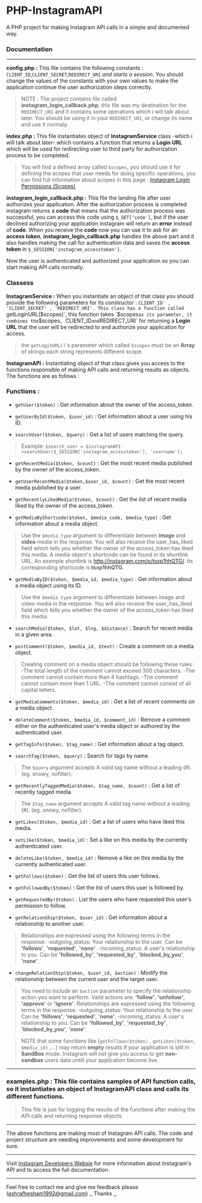 # PHP-InstagramAPI
A PHP project for making Instagram API calls in a simple and documented way.

### **Documentation**

***
**config.php :** This file contains the following constants : `CLIENT_ID`,`CLIENT_SECRET`,`REDIRECT_URI` _and starts a session_.
You should change the values of the constants with your own values to make the application continue the user authorization steps correctly.
> NOTE : The project contains file called **instagram_login_callback.php**, this file was my destination for the `REDIRECT_URI` and it contains some operations which i will talk about later.
You should be using it in your `REDIRECT_URI`, or change its name and use it normaly.

**index.php :** This file instantiates object of **InstagramService** class -which i will talk about later- which contains a function that returns a **Login URL** which will be used for redirecting user to third party for authorization process to be completed.
>You will find a defined array called `$scopes`, you should use it for defining the scopes that user needs for doing specific operations, you can find full information about scopes in this page : [Instagram Login Permissions (Scopes)](https://www.instagram.com/developer/authorization/)

**instagram_login_callback.php :** This file the landing file after user authorizes your application.
After the authorization process is completed instagram returns a **code** that means that the authorization process was successful, you can access this code using `$_GET['code']`, but if the user declined authorizing your application instagram will return an **error** instead of **code**.
When you receive the **code** now you can use it to ask for an **access token**, **instagram_login_callback.php** handles the above part and it also handles making the call for authentication data and saves the **access token** in `$_SESSION['instagram_accesstoken']`.

Now the user is authenticated and authorized your application so you can start making API calls normally. 

### **Classess**

**InstagramService :** When you instantiate an object of that class you should provide the following parameters for its constructor : `CLIENT_ID' , 'CLIENT_SECRET' , 'REDIRECT_URI'.
This class has a function called `getLoginURL($scopes)`, this function takes `$scopes` as its parameter, it combines the `$scopes`, `CLIENT_ID` and `REDIRECT_URI` for returning a **Login URL** that the user will be redirected to and authorize your application for access.
> the `getLoginURL()`'s parameter which called `$scopes` must be an **Array** of strings each string represents different scope.

**InstagramAPI :** Instantiating object of that class gives you access to the functions responsible of making API calls and returning results as objects.
The functions are as follows : 

### **Functions :**

- `getUser($token)` : Get information about the owner of the access_token.

- `getUserById($token, $user_id)` : Get information about a user using his ID.

- `searchUser($token, $query)` : Get a list of users matching the query.
>Example: `$search_user = $instagramAPI->searchUser($_SESSION['instagram_accesstoken'], 'username');`

- `getRecentMedia($token, $count)` : Get the most recent media published by the owner of the access_token.

- `getUserRecentMedia($token,$user_id, $count)` : Get the most recent media published by a user.

- `getRecentlyLikedMedia($token, $count)` : Get the list of recent media liked by the owner of the access_token.

- `getMediaByShortcode($token, $media_code, $media_type)` : Get information about a media object. 
>Use the `$media_type` argument to differentiate between **image** and **video** media in the response.
You will also receive the user_has_liked field which tells you whether the owner of the access_token has liked this media.
A media object's shortcode can be found in its shortlink URL.
An example shortlink is http://instagram.com/p/tsxp1hhQTG/. Its corresponding shortcode is **tsxp1hhQTG**.

- `getMediaByID($token, $media_id, $media_type)` :  Get information about a media object using its ID.
>Use the `$media_type` argument to differentiate between image and video media in the response.
You will also receive the user_has_liked field which tells you whether the owner of the access_token has liked this media.

- `searchMedia($token, $lat, $lng, $distance)` : Search for recent media in a given area.

- `postComment($token, $media_id, $text)` : Create a comment on a media object.
>Creating comment on a media object should be following these rules : 
-The total length of the comment cannot exceed 300 characters.
-The comment cannot contain more than 4 hashtags.
-The comment cannot contain more than 1 URL.
-The comment cannot consist of all capital letters.

- `getMediaComments($token, $media_id)` : Get a list of recent comments on a media object.

- `deleteComment($token, $media_id, $comment_id)` : Remove a comment either on the authenticated user's media object or authored by the authenticated user.

- `getTagInfo($token, $tag_name)` : Get information about a tag object.

- `searchTag($token, $query)` : Search for tags by name.
>The `$query` argument accepts A valid tag name without a leading (#). (eg. snowy, nofilter).

- `getRecentlyTaggedMedia($token, $tag_name, $count)` : Get a list of recently tagged media.
>The `$tag_name` argument accepts A valid tag name without a leading (#). (eg. snowy, nofilter).

- `getLikes($token, $media_id)` : Get a list of users who have liked this media.

- `setLike($token, $media_id)` : Set a like on this media by the currently authenticated user.

- `deleteLike($token, $media_id)` : Remove a like on this media by the currently authenticated user.

- `getFollows($token)` : Get the list of users this user follows.

- `getFollowedBy($token)` : Get the list of users this user is followed by.

- `getRequestedBy($token)` :  List the users who have requested this user's permission to follow.

- `getRelationShip($token, $user_id)` : Get information about a relationship to another user.
>Relationships are expressed using the following terms in the response:
-outgoing_status: Your relationship to the user. Can be **'follows'**, **'requested'**, **'none'**.
-incoming_status: A user's relationship to you. Can be **'followed_by'**, **'requested_by'**, **'blocked_by_you'**, **'none'**.

- `changeRelationShip($token, $user_id, $action)` : Modify the relationship between the current user and the target user.
>You need to include an `$action` parameter to specify the relationship action you want to perform.
Valid actions are: **'follow'**, **'unfollow'**, **'approve'** or **'ignore'**.
Relationships are expressed using the following terms in the response:
-outgoing_status: Your relationship to the user. Can be **'follows'**, **'requested'**, **'none'**.
-incoming_status: A user's relationship to you. Can be **'followed_by'**, **'requested_by'**, **'blocked_by_you'**, **'none'**.

>NOTE that some functions like (`getFollows($token)` , `getLikes($token, $media_id)` ,...) may return **empty** results if your application is still in **SandBox** mode. Instagram will not give you access to get **non-sandbox** users data untill your application become live.

***
### **examples.php** : This file contains samples of API function calls, so it instantiates an object of **InstagramAPI** class and calls its different functions.
>This file is just for logging the results of the functions after making the API calls and returning response objects.
***

The above functions are making most of Instagram API calls.
The code and project structure are needing improvements and some development for sure.
***
Visit [Instagram Developers Websie](https://www.instagram.com/developer/) for more information about Instagram's API and to access the full documentation.
***
Feel free to contact me and give me feedback please (ashrafhesham1992@gmail.com) ,, Thanks ,, 

